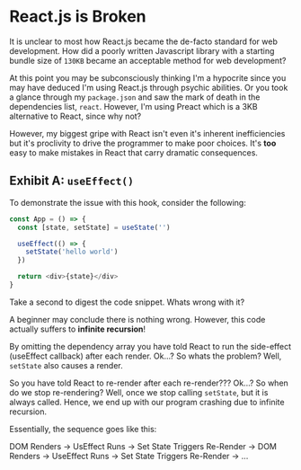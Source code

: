 # React.js is Broken

It is unclear to most how React.js became the de-facto standard for web development. How did a poorly written Javascript library with a starting bundle size of `130KB` became an acceptable method for web development?

At this point you may be subconsciously thinking I'm a hypocrite since you may have deduced I'm using React.js through psychic abilities. Or you took a glance through my `package.json` and saw the mark of death in the dependencies list, `react`. However, I'm using Preact which is a 3KB alternative to React, since why not?

However, my biggest gripe with React isn't even it's inherent inefficiencies but it's proclivity to drive the programmer to make poor choices. It's **too** easy to make mistakes in React that carry dramatic consequences.

## Exhibit A: `useEffect()`

To demonstrate the issue with this hook, consider the following:

```js
const App = () => {
  const [state, setState] = useState('')

  useEffect(() => {
    setState('hello world')
  })

  return <div>{state}</div>
}
```

Take a second to digest the code snippet. Whats wrong with it?

A beginner may conclude there is nothing wrong. However, this code actually suffers to **infinite recursion**!

By omitting the dependency array you have told React to run the side-effect (useEffect callback) after each render. Ok...? So whats the problem? Well, `setState` also causes a render.

So you have told React to re-render after each re-render??? Ok...? So when do we stop re-rendering? Well, once we stop calling `setState`, but it is always called. Hence, we end up with our program crashing due to infinite recursion.

Essentially, the sequence goes like this:

DOM Renders -> UsEffect Runs -> Set State Triggers Re-Render -> DOM Renders -> UseEffect Runs -> Set State Triggers Re-Render -> ...
